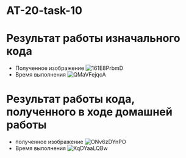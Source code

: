 # AT-20-task-10

# Результат работы изначального кода
* Полученное изображение
![161E8PrbmD](https://user-images.githubusercontent.com/71966352/143548254-946c8d05-c068-4982-81e8-d9baf9295faf.png)
* Время выполнения
![QMaVFejqcA](https://user-images.githubusercontent.com/71966352/143548474-e8ec41e5-ee2c-4372-897f-64242b8e4ed1.png)

# Результат работы кода, полученного в ходе домашней работы
* полученное изображение
![ONv6zDYnPO](https://user-images.githubusercontent.com/71966352/143548801-b91db6df-e081-425f-a5fb-ec21716dbefc.png)
* Время выполнения
![KqDYaaLQBw](https://user-images.githubusercontent.com/71966352/143549091-24b3c895-d1f0-4443-b1e3-115a2bbd906e.png)


